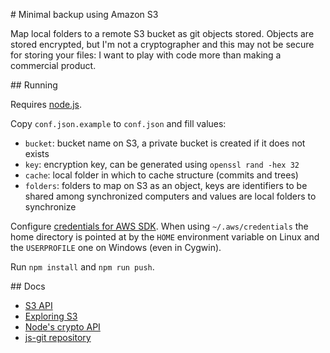 # Minimal backup using Amazon S3

Map local folders to a remote S3 bucket as git objects stored. Objects are stored encrypted, but I'm not a cryptographer and this may not be secure for storing your files: I want to play with code more than making a commercial product.

## Running

Requires [node.js](http://nodejs.org/).

Copy `conf.json.example` to `conf.json` and fill values:

* `bucket`: bucket name on S3, a private bucket is created if it does not exists
* `key`: encryption key, can be generated using `openssl rand -hex 32`
* `cache`: local folder in which to cache structure (commits and trees)
* `folders`: folders to map on S3 as an object, keys are identifiers to be shared among synchronized computers and values are local folders to synchronize

Configure [credentials for AWS SDK](http://docs.aws.amazon.com/AWSJavaScriptSDK/guide/node-configuring.html#Setting_AWS_Credentials). When using `~/.aws/credentials` the home directory is pointed at by the `HOME` environment variable on Linux and the `USERPROFILE` one on Windows (even in Cygwin).

Run `npm install` and `npm run push`.

## Docs

* [S3 API](http://docs.aws.amazon.com/AWSJavaScriptSDK/latest/AWS/S3.html)
* [Exploring S3](https://console.aws.amazon.com/s3/home)
* [Node's crypto API](http://nodejs.org/api/crypto.html)
* [js-git repository](https://github.com/creationix/js-git)
